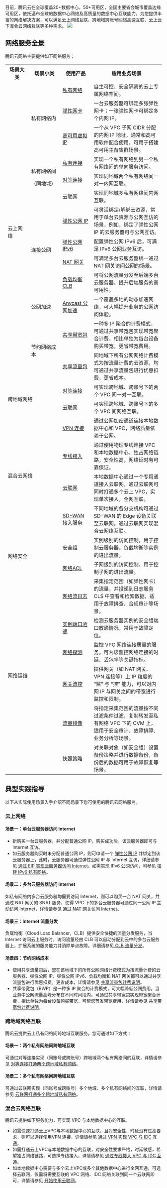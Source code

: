 目前，腾讯云在全球覆盖20+数据中心，50+可用区，全国主要省会城市覆盖边缘可用区，依托遍布全球的数据中心网络及高质量的数据中心互联能力，为您提供丰富的网络解决方案，可以满足云上网络互联、跨地域跨账号网络高速互联、云上云下混合云网络互联等多种需求。
![](https://qcloudimg.tencent-cloud.cn/raw/8bd059894b857e1665ce10ed6a2d2a14.png)


## 网络服务全景
腾讯云网络主要提供如下网络服务：
<table >
<th width="15%">场景大类  </th>
<th width="20%">场景小类  </th>
<th width="20%">使用产品</th>
<th>适用业务场景</th>
</th>
<tr >
<td rowspan="13" >云上网络</td>
<td  rowspan="3" >私有网络内</td>
<td ><a href="https://cloud.tencent.com/document/product/215">私有网络</a></td>
<td >自主可控、安全隔离的云上专属网络空间。</td>
</tr>
<tr >
<td ><a href="https://cloud.tencent.com/document/product/576">弹性网卡</a></td>
<td >一台云服务器可绑定多张弹性网卡；一张弹性网卡可绑定多个内网 IP。</td>
</tr>
<tr >
<td ><a href="https://cloud.tencent.com/document/product/215/36691">高可用虚拟 IP</a></td>
<td >一个从 VPC 子网 CIDR 分配的内网 IP 地址，通常和高可用软件配合使用，可用于搭建高可用主备集群场景。</td>
</tr>
<tr >
<td rowspan="3" >私有网络间<p>（同地域）</td>
<td ><a href="https://cloud.tencent.com/document/product/1451">私有连接</a></td>
<td >实现一个私有网络到另一个私有网络间的单向服务访问。</td>
</tr>
<tr >
<td ><a href="https://cloud.tencent.com/document/product/553">对等连接</a></td>
<td >实现同地域两个私有网络间一对一内网互联。</td>
</tr>
<tr >
<td ><a href="https://cloud.tencent.com/document/product/877">云联网</a></td>
<td >实现同地域多私有网络间内网互联。</td>
</tr>
<tr >
<td rowspan="4">连接公网</td>
<td><a href="https://cloud.tencent.com/document/product/1199">弹性公网 IP</a></td>
<td >可灵活绑定/解绑云资源，常用于单台云资源与公网互访的场景，例如，绑定了弹性公网 IP 的云服务器可与公网互访。</td>
</tr>
<tr >
<td ><a href="https://cloud.tencent.com/document/product/1142">弹性公网 IPv6</a></td>
<td >配置弹性公网 IPv6 后，可满足 IPv6 公网业务互访。</td>
</tr>
<tr >
<td ><a href="https://cloud.tencent.com/document/product/552">NAT 网关</a></td>
<td >可满足多台云服务器统一通过 NAT 网关访问公网的场景。</td>
</tr>
<tr >
<td ><a href="https://cloud.tencent.com/document/product/214">负载均衡 CLB</a></td>
<td >可将公网流量分发至后端多台云服务器，提升后端服务的高可用性。</td>
</tr>
<tr >
<td>公网加速</td>
<td ><a href="https://cloud.tencent.com/document/product/644">Anycast 公网加速</a></td>
<td >一个覆盖多地的动态加速网络，可大幅提升业务的公网访问体验。</td>
</tr>
<tr >
<td rowspan="2" >节约网络成本</td>
<td ><a href="https://cloud.tencent.com/document/product/684">共享带宽包</a></td>
<td >一种多 IP 聚合的计费模式，可通过共享带宽包实现带宽聚合计费，相比单独为每台设备购买带宽，更省带宽费用。</td>
</tr>
<tr >
<td ><a href="https://cloud.tencent.com/document/product/1171">共享流量包</a></td>
<td >同地域下所有公网网络计费模式为按流量计费的云资源，均可通过共享流量包进行优惠扣费，更省成本。</td>
</tr>
<tr >
<td colspan="2" rowspan="2" >跨地域网络</td>
<td ><a href="https://cloud.tencent.com/document/product/553">对等连接</a></td>
<td >可实现跨地域、跨账号下的两个 VPC 间一对一互联。</td>
</tr>
<tr >
<td ><a href="https://cloud.tencent.com/document/product/877">云联网</a></td>
<td >可实现跨地域、跨账号下的多个 VPC 间网络互联。</td>
</tr>
<tr >
<td colspan="2" rowspan="4" >混合云网络</td>
<td ><a href="https://cloud.tencent.com/document/product/554">VPN 连接</a></td>
<td >通过公网加密通道连接本地数据中心和 VPC，网络质量依赖于公网。</td>
</tr>
<tr >
<td ><a href="https://cloud.tencent.com/document/product/216">专线接入</a></td>
<td >通过使用物理专线连接 VPC 和本地数据中心，独占网络链路，安全性高，网络延时有可靠保证。</td>
</tr>
<tr >
<td ><a href="https://cloud.tencent.com/document/product/877">云联网</a></td>
<td >本地数据中心通过一个专用通道接入云联网，通过云联网可同时打通多个云上 VPC，实现单次接入，全网互联。</td>
</tr>
<tr >
<td ><a href="https://cloud.tencent.com/document/product/1277">SD-WAN 接入服务</a></td>
<td >不同地域的各分支机构可通过 SD-WAN 的 Edge 设备关联至云联网，通过云联网实现混合云网络互联。</td>
</tr>
<tr >
<td colspan="2" rowspan="2" >网络安全</td>
<td ><a href="https://cloud.tencent.com/document/product/215/20089">安全组</a></td>
<td >实例级别的访问控制，用于控制云服务器、负载均衡等实例的进出流量。</td>
</tr>
<tr >
<td ><a href="https://cloud.tencent.com/document/product/877">网络ACL</a></td>
<td >子网级别的访问控制，用于控制子网的进出流量。</td>
</tr>
<tr >
<td colspan="2" rowspan="6" >网络运维</td>
<td ><a href="https://cloud.tencent.com/document/product/682">网络流日志</a></td>
<td >采集指定范围（如弹性网卡）的流量，并投递到日志服务 CLS 中查看和检索数据，适用于故障排查、合规审计等场景。</td>
</tr>
<tr >
<td ><a href="https://cloud.tencent.com/document/product/215/20091">实例端口验通</a></td>
<td >检测云服务器实例的安全组端口放通情况，常用于故障定位。</td>
</tr>
<tr >
<td ><a href="https://cloud.tencent.com/document/product/215/20091">网络探测</a></td>
<td >监控 VPC 网络连接质量的服务，可为您监控网络连接的时延、丢包率等关键指标。</td>
</tr>
<tr >
<td ><a href="https://cloud.tencent.com/document/product/215/38860">网关流控</a></td>
<td >提供网关（如 NAT 网关、VPN 连接等）上 IP 粒度的 “监” 与 “控” 能力，可以对内网 IP 与网关之间的带宽进行监控和限制。</td>
</tr>
<tr >
<td ><a href="https://cloud.tencent.com/document/product/215/44339">流量镜像</a></td>
<td >将指定采集范围的流量按不同过滤条件过滤，复制转发至私有网络 VPC 下的 CVM 上，适用于安全审计、故障排障、业务分析等场景。</td>
</tr>
<tr >
<td ><a href="https://cloud.tencent.com/document/product/215/63325">快照策略</a></td>
<td >对关联对象（如安全组）设置备份策略并进行数据备份，备份后的数据可用于故障恢复等场景。</td>
</tr>
</table>

## 典型实践指导
以下从实际使用场景入手介绍不同场景下您可使用的腾讯云网络服务。

### 云上网络

#### 场景一：单台云服务器访问 Internet
+  新购买一台云服务器，并分配普通公网 IP，购买成功后，该云服务器即可与 Internet 互访。
+  如云服务器购买时未分配普通公网 IP，则可申请一个 [弹性公网 IP](https://cloud.tencent.com/document/product/1199) 并绑定到该云服务器上，此时，云服务器可通过弹性公网 IP 与 Internet 互访，详细请参见 [通过 EIP 实现云服务器访问 Internet](https://cloud.tencent.com/document/product/215/50017)。如需实现 IPv6 公网访问，可参见 [搭建 IPv6 私有网络](https://cloud.tencent.com/document/product/1142/47665)。
     

#### 场景二：多台云服务器访问 Internet
如私有网络内多台云服务器均需要访问 Internet，则可以购买一台 NAT 网关，并通过 NAT 网关的 SNAT 服务，使得 VPC 下的多台云服务器可通过同一公网 IP 主动访问 Internet，详情请参见[ 通过 NAT 网关访问 Internet](https://cloud.tencent.com/document/product/552/18186)。

#### 场景三：Internet 流量分发
负载均衡（Cloud Load Balancer，CLB）提供安全快捷的流量分发服务，当 Internet 访问云上服务时，访问流量经由 CLB 可以自动分配到云中的多台云服务器上，扩展系统的服务能力并消除单点故障。详细请参见[ CLB 流量分发](https://cloud.tencent.com/document/product/214/8975)。

#### 场景四：节约网络成本
+ 使用共享流量包后，您在该地域下的所有公网网络计费模式为按流量计费的云服务器、弹性公网 IP、弹性公网 IPv6、负载均衡和 NAT 网关都可以通过共享流量包进行优惠扣费，更省成本，详情请参见 [共享流量包计费说明](https://cloud.tencent.com/document/product/1171/40187)。
+ 共享带宽包（BWP）是一种多 IP 聚合的计费模式，可大幅降低公网费用。当业务中公网流量高峰分布在不同时间段内，可通过共享带宽包实现带宽聚合计费，相比单独为每台设备购买带宽，可帮您节省带宽费用，详情请参见[ 共享带宽包计费说明](https://cloud.tencent.com/document/product/684/51876)。

### 跨地域网络互联
腾讯云提供云上私有网络间跨地域互联服务。您可通过如下方式：

#### 场景一：两个私有网络间跨地域互联
可通过对等连接实现（同账号或跨账号）跨地域两个私有网络间的互联，详情请参见 [对等连接打通两个跨地域私有网络](https://cloud.tencent.com/document/product/553/18835)。

#### 场景二：多个私有网络间跨地域互联
可通过云联网实现（同账号或跨账号）多个地域、多个私有网络间的互联，详情请参见 [云联网打通多个跨地域私有网络](https://cloud.tencent.com/document/product/877/18763)。


### 混合云网络互联
腾讯云提供如下服务能力，可实现 VPC 与本地数据中心的互联。
+ 如需快速打通云上VPC与本地数据中心的互联，且对安全性，时延没有过高要求，则可以选择使用VPN 连接，详情请参见 [通过 VPN 实现 VPC 与 IDC 互通](https://cloud.tencent.com/document/product/554/63601)。
+ 如需打通云上VPC与本地数据中心的互联，对安全性要求严格，时延敏感，希望独占网络链路，可选择专线接入，详情请参见 [通过专线接入 VPC 与 IDC 互通](https://cloud.tencent.com/document/product/216/7557)。
+ 如本地数据中心需要与多个云上VPC或多个其他数据中心进行全网互通，可选择云联网，仅需将需要互联的 VPC 网络、IDC 网络关联到同一个云联网即可，详情请参见 [开始使用云联网](https://cloud.tencent.com/document/product/877/18768)。
